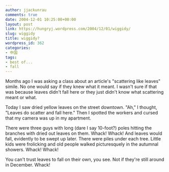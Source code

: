 ```yaml
---
author: jjackunrau
comments: true
date: 2004-12-01 10:25:00+00:00
layout: post
link: https://hungryj.wordpress.com/2004/12/01/wiggidy/
slug: wiggidy
title: wiggidy?
wordpress_id: 362
categories:
- 中国
tags:
- best of...
- fall
---
```


Months ago I was asking a class about an article's "scattering like leaves" simile.  No one would say if they knew what it meant.  I wasn't sure if that was because leaves didn't fall here or they just didn't know what scattering meant or what.

Today I saw dried yellow leaves on the street downtown.  "Ah," I thought, "Leaves do scatter and fall here."  Then I spotted the workers and cursed that my camera was up in my apartment.

There were three guys with long (dare I say 10-foot?) poles hitting the branches with dried out leaves on them.  Whack! Whack!  And leaves would fall, evidently to be swept up later.  There were piles under each tree.  Little kids were frolicking and old people walked picturesquely in the autumnal showers.  Whack! Whack!

You can't trust leaves to fall on their own, you see.  Not if they're still around in December.  Whack!

